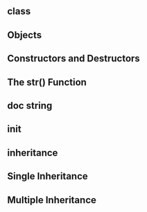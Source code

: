 ## class
## Objects
## Constructors and Destructors
## The __str__() Function
## doc string
## init
## inheritance
## Single Inheritance
## Multiple Inheritance